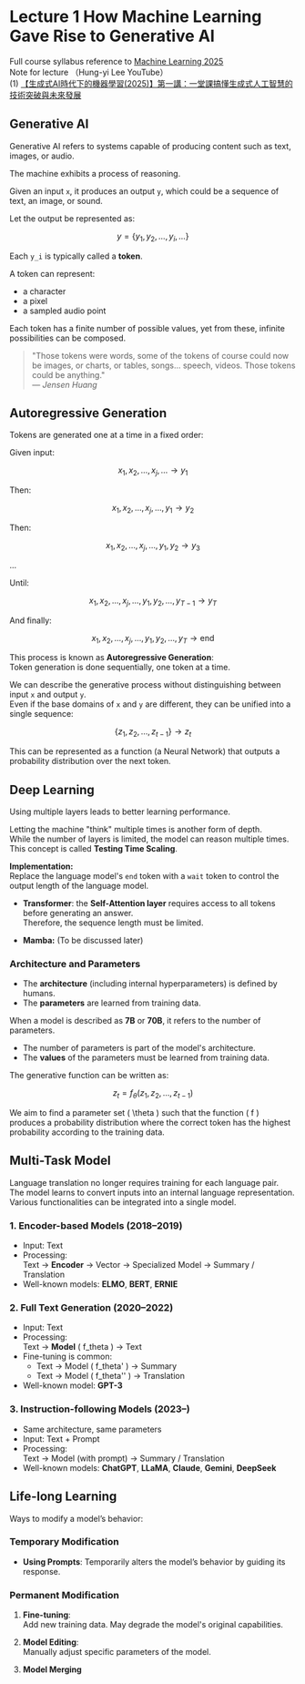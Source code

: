 # Lecture 1 How Machine Learning Gave Rise to Generative AI

Full course syllabus reference to [Machine Learning 2025](https://course.ntu.edu.tw/courses/113-2/41735)  
Note for lecture （Hung-yi Lee YouTube）  
(1) [【生成式AI時代下的機器學習(2025)】第一講：一堂課搞懂生成式人工智慧的技術突破與未來發展](https://www.youtube.com/watch?v=QLiKmca4kzI&list=PLJV_el3uVTsNZEFAdQsDeOdzAaHTca2Gi)  


## Generative AI

Generative AI refers to systems capable of producing content such as text, images, or audio.

The machine exhibits a process of reasoning.

Given an input `x`, it produces an output `y`, which could be a sequence of text, an image, or sound.

Let the output be represented as:

$$
y = \{y_1, y_2, \ldots, y_i, \ldots\}
$$

Each `y_i` is typically called a **token**.

A token can represent:
- a character
- a pixel
- a sampled audio point

Each token has a finite number of possible values, yet from these, infinite possibilities can be composed.

> "Those tokens were words, some of the tokens of course could now be images, or charts, or tables, songs... speech, videos. Those tokens could be anything."  
> — *Jensen Huang*


## Autoregressive Generation

Tokens are generated one at a time in a fixed order:

Given input:

$$
x_1, x_2, \ldots, x_j, \ldots \rightarrow y_1
$$


Then:

$$
x_1, x_2, \ldots, x_j, \ldots, y_1 \rightarrow y_2
$$

Then:

$$
x_1, x_2, \ldots, x_j, \ldots, y_1, y_2 \rightarrow y_3
$$

...

Until:

$$
x_1, x_2, \ldots, x_j, \ldots, y_1, y_2, \ldots, y_{T-1} \rightarrow y_T
$$

And finally:

$$
x_1, x_2, \ldots, x_j, \ldots, y_1, y_2, \ldots, y_T \rightarrow \text{end}
$$

This process is known as **Autoregressive Generation**:  
Token generation is done sequentially, one token at a time.


We can describe the generative process without distinguishing between input `x` and output `y`.  
Even if the base domains of `x` and `y` are different, they can be unified into a single sequence:

$$
\{z_1, z_2, \ldots, z_{t-1}\} \rightarrow z_t
$$

This can be represented as a function (a Neural Network) that outputs a probability distribution over the next token.


## Deep Learning

Using multiple layers leads to better learning performance.

Letting the machine "think" multiple times is another form of depth.  
While the number of layers is limited, the model can reason multiple times.  
This concept is called **Testing Time Scaling**.

**Implementation:**  
Replace the language model's `end` token with a `wait` token to control the output length of the language model.


- **Transformer**: the **Self-Attention layer** requires access to all tokens before generating an answer.  
  Therefore, the sequence length must be limited.

- **Mamba:** (To be discussed later)


### Architecture and Parameters

- The **architecture** (including internal hyperparameters) is defined by humans.
- The **parameters** are learned from training data.

When a model is described as **7B** or **70B**, it refers to the number of parameters.

- The number of parameters is part of the model's architecture.
- The **values** of the parameters must be learned from training data.

The generative function can be written as:

$$
z_t = f_\theta(z_1, z_2, \ldots, z_{t-1})
$$

We aim to find a parameter set \( \theta \) such that the function \( f \) produces a probability distribution where the correct token has the highest probability according to the training data.

## Multi-Task Model

Language translation no longer requires training for each language pair.  
The model learns to convert inputs into an internal language representation.  
Various functionalities can be integrated into a single model.

### 1. Encoder-based Models (2018–2019)

- Input: Text  
- Processing:  
  Text → **Encoder** → Vector → Specialized Model → Summary / Translation  
- Well-known models: **ELMO**, **BERT**, **ERNIE**


### 2. Full Text Generation (2020–2022)

- Input: Text  
- Processing:  
  Text → **Model** \( f_theta \) → Text  
- Fine-tuning is common:
  - Text → Model \( f_theta' \) → Summary  
  - Text → Model \( f_theta'' \) → Translation  
- Well-known model: **GPT-3**


### 3. Instruction-following Models (2023–)

- Same architecture, same parameters  
- Input: Text + Prompt  
- Processing:  
  Text → Model (with prompt) → Summary / Translation  
- Well-known models: **ChatGPT**, **LLaMA**, **Claude**, **Gemini**, **DeepSeek**


## Life-long Learning

Ways to modify a model’s behavior:

### Temporary Modification
- **Using Prompts**: Temporarily alters the model’s behavior by guiding its response.

### Permanent Modification
1. **Fine-tuning**:  
   Add new training data. May degrade the model's original capabilities.

2. **Model Editing**:  
   Manually adjust specific parameters of the model.

3. **Model Merging**

